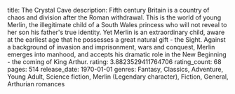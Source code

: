 title: The Crystal Cave
description: Fifth century Britain is a country of chaos and division after the Roman withdrawal. This is the world of young Merlin, the illegitimate child of a South Wales princess who will not reveal to her son his father's true identity. Yet Merlin is an extraordinary child, aware at the earliest age that he possesses a great natural gift - the Sight. Against a background of invasion and imprisonment, wars and conquest, Merlin emerges into manhood, and accepts his dramatic role in the New Beginning - the coming of King Arthur.
rating: 3.8823529411764706
rating_count: 68
pages: 514
release_date: 1970-01-01
genres: Fantasy, Classics, Adventure, Young Adult, Science fiction, Merlin (Legendary character), Fiction, General, Arthurian romances